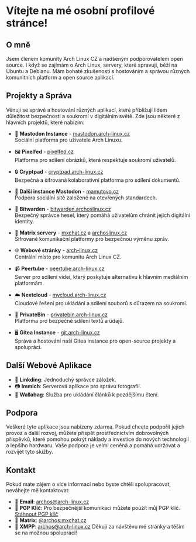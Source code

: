 # Vítejte na mé osobní profilové stránce!

## O mně

Jsem členem komunity Arch Linux CZ a nadšeným podporovatelem open source. I když se zajímám o Arch Linux, servery, které spravuji, běží na Ubuntu a Debianu. Mám bohaté zkušenosti s hostováním a správou různých komunitních platform a open source aplikací.

## Projekty a Správa

Věnuji se správě a hostování různých aplikací, které přibližují lidem důležitost bezpečnosti a soukromí v digitálním světě. Zde jsou některé z hlavních projektů, které nabízím:

- 🐘 **Mastodon Instance** - [mastodon.arch-linux.cz](https://mastodon.arch-linux.cz)  
  Sociální platforma pro uživatele Arch Linuxu.

- 🖼️ **Pixelfed** - [pixelfed.cz](https://pixelfed.cz)  
  Platforma pro sdílení obrázků, která respektuje soukromí uživatelů.

- 🔒 **Cryptpad** - [cryptpad.arch-linux.cz](https://cryptpad.arch-linux.cz)  
  Bezpečná a šifrovaná kolaborativní platforma pro sdílení dokumentů.

- 🐘 **Další instance Mastodon** - [mamutovo.cz](https://mamutovo.cz)  
  Podpora sociální sítě založené na otevřených standardech.

- 🔑 **Bitwarden** - [bitwarden.archoslinux.cz](https://bitwarden.archoslinux.cz)  
  Bezpečný správce hesel, který pomáhá uživatelům chránit jejich digitální identity.

- 💬 **Matrix servery** - [mxchat.cz](https://mxchat.cz) a [archoslinux.cz](https://archoslinux.cz)  
  Šifrované komunikační platformy pro bezpečnou výměnu zpráv.

- 🌐 **Webové stránky** - [arch-linux.cz](https://arch-linux.cz)  
  Centrální místo pro komunitu Arch Linux CZ.

- 📹 **Peertube** - [peertube.arch-linux.cz](https://peertube.arch-linux.cz)  
  Server pro sdílení videí, který poskytuje alternativu k hlavním mediálním platformám.

- ☁️ **Nextcloud** - [mycloud.arch-linux.cz](https://mycloud.arch-linux.cz)  
  Cloudové řešení pro ukládání a sdílení souborů s důrazem na soukromí.

- 📝 **PrivateBin** - [privatebin.arch-linux.cz](https://privatebin.arch-linux.cz)  
  Platforma pro bezpečné sdílení textů a údajů.

- 🖥️ **Gitea Instance** - [git.arch-linux.cz](https://git.arch-linux.cz)  
  Správa a hostování naší Gitea instance pro open-source projekty a spolupráci.

## Další Webové Aplikace

- 📑 **Linkding**: Jednoduchý správce záložek.
- 📷 **Immich**: Serverová aplikace pro správu fotografií.
- 📖 **Wallabag**: Služba pro ukládání článků k pozdějšímu čtení.

## Podpora

Veškeré tyto aplikace jsou nabízeny zdarma. Pokud chcete podpořit jejich provoz a další rozvoj, můžete přispět prostřednictvím dobrovolných příspěvků, které pomohou pokrýt náklady a investice do nových technologií a lepšího hardwaru. Vaše podpora je velmi ceněná a pomáhá udržovat a rozvíjet tyto služby.

## Kontakt

Pokud máte zájem o více informací nebo byste chtěli spolupracovat, neváhejte mě kontaktovat:

- 📧 **Email**: [archos@arch-linux.cz](mailto:archos@arch-linux.cz)
- 🔐 **PGP Klíč**: Pro bezpečnější komunikaci můžete použít můj PGP klíč. [Stáhnout PGP klíč](#)
- 💬 **Matrix**: [@archos:mxchat.cz](https://matrix.to/#/@archos:mxchat.cz)
- 💬 **XMPP**: [archos@arch-linux.cz](xmpp:archos@arch-linux.cz)
Děkuji za návštěvu mé stránky a těším se na možnou spolupráci!


